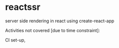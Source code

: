 # reactssr
server side rendering in react using create-react-app

Activities not covered [due to time constraint]:

CI set-up,
